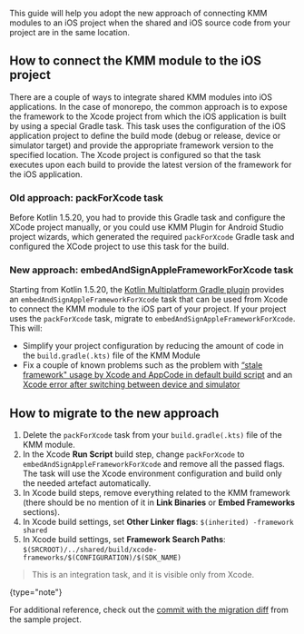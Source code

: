 [//]: # (title: Migrate to new framework packing task)

This guide will help you adopt the new approach of connecting KMM modules to an iOS project when the shared and iOS source code from your project are in the same location.

## How to connect the KMM module to the iOS project

There are a couple of ways to integrate shared KMM modules into iOS applications.
In the case of monorepo, the common approach is to expose the framework to the Xcode project from which the iOS application is built by using a special Gradle task.
This task uses the configuration of the iOS application project to define the build mode (debug or release, device or simulator target) and provide the appropriate framework version to the specified location.
The Xcode project is configured so that the task executes upon each build to provide the latest version of the framework for the iOS application.

### Old approach: packForXcode task

Before Kotlin 1.5.20, you had to provide this Gradle task and configure the XCode project manually, or you could use KMM Plugin for Android Studio project wizards, which generated the required `packForXcode` Gradle task and configured the XCode project to use this task for the build.

### New approach: embedAndSignAppleFrameworkForXcode task

Starting from Kotlin 1.5.20, the [Kotlin Multiplatform Gradle plugin](https://kotlinlang.org/docs/mpp-dsl-reference.html) provides an `embedAndSignAppleFrameworkForXcode` task that can be used from Xcode to connect the KMM module to the iOS part of your project.
If your project uses the `packForXcode` task, migrate to `embedAndSignAppleFrameworkForXcode`. This will:
* Simplify your project configuration by reducing the amount of code in the `build.gradle(.kts)` file of the KMM Module
* Fix a couple of known problems such as the problem with [“stale framework" usage by Xcode and AppCode in default build script](https://youtrack.jetbrains.com/issue/KT-43899) and an [Xcode error after switching between device and simulator](https://youtrack.jetbrains.com/issue/KT-40907)

## How to migrate to the new approach

1. Delete the `packForXcode` task from your `build.gradle(.kts)` file of the KMM module.
2. In the Xcode **Run Script** build step, change `packForXcode` to `embedAndSignAppleFrameworkForXcode` and remove all the passed flags. The task will use the Xcode environment configuration and build only the needed artefact automatically.
3. In Xcode build steps, remove everything related to the KMM framework (there should be no mention of it in **Link Binaries** or **Embed Frameworks** sections).
4. In Xcode build settings, set **Other Linker flags**: `$(inherited) -framework shared`
5. In Xcode build settings, set **Framework Search Paths**: `$(SRCROOT)/../shared/build/xcode-frameworks/$(CONFIGURATION)/$(SDK_NAME)`

> This is an integration task, and it is visible only from Xcode.
>
{type="note"}

For additional reference, check out the [commit with the migration diff](https://github.com/Kotlin/kmm-integration-sample/commit/c23a52feabe4e95262d53f6a0245b0bde7652111) from the sample project.


